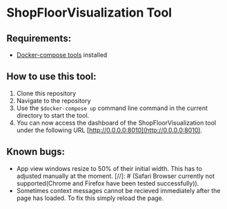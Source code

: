 # ShopFloorVisualization Tool

## Requirements:
* [Docker-compose tools](https://docs.docker.com/compose/) installed

## How to use this tool:
1. Clone this repository
2. Navigate to the repository
3. Use the 
```$docker-compose up``` 
command line command in the current directory to start the tool.
4. You can now access the dashboard of the ShopFloorVisualization tool under the following URL [http://0.0.0.0:8010](http://0.0.0.0:8010).

## Known bugs:
* App view windows resize to 50% of their initial width. This has to adjusted manually at the moment.
[//]: # (Safari Browser currently not supported(Chrome and Firefox have been tested successfully)).
* Sometimes context messages cannot be recieved immediately after the page has loaded. To fix this simply reload the page.
